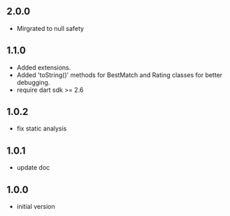 ## 2.0.0
- Mirgrated to null safety

## 1.1.0

- Added extensions.
- Added 'toString()' methods for BestMatch and Rating classes for better debugging.
- require dart sdk >= 2.6

## 1.0.2

- fix static analysis

## 1.0.1

- update doc

## 1.0.0

- initial version
